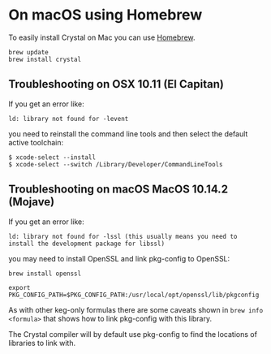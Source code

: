 # On macOS using Homebrew

To easily install Crystal on Mac you can use [Homebrew](http://brew.sh/).

```
brew update
brew install crystal
```

## Troubleshooting on OSX 10.11 (El Capitan)

If you get an error like:

```
ld: library not found for -levent
```

you need to reinstall the command line tools and then select the default active toolchain:

```
$ xcode-select --install
$ xcode-select --switch /Library/Developer/CommandLineTools
```

## Troubleshooting on macOS MacOS 10.14.2 (Mojave)

If you get an error like:

```
ld: library not found for -lssl (this usually means you need to install the development package for libssl)
```

you may need to install OpenSSL and link pkg-config to OpenSSL:

```
brew install openssl
```

```
export PKG_CONFIG_PATH=$PKG_CONFIG_PATH:/usr/local/opt/openssl/lib/pkgconfig
```

As with other keg-only formulas there are some caveats shown in `brew info <formula>` that shows how to link pkg-config with this library.

The Crystal compiler will by default use pkg-config to find the locations of libraries to link with.
